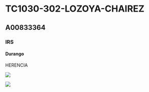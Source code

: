 # TC1030-302-LOZOYA-CHAIREZ
## A00833364
### IRS
#### Durango


HERENCIA

![](https://lh3.googleusercontent.com/nVpYEGH-S9y40tn0tB0rafK3_6i3ZLlYDyfNbsP_C7v3a7yshiyrP8SrLdnUZ2UR1fpGyVaR9Wf-uE9lEtqjeCRhk9HsIkd4wtLATpt4ZCOyNdrUl09sPf37YqIoDZnJAh9k5TeqTr5oYJx3QlnR4cKLAGEDxh6POk5DP2QW175Npo7G-KBf3-NGwwLWupOBokuOZRGn6wgT_35oXlCWwlc_4UjPG6zZqGDSdzZ63wLE4Aba0u1pnZ-6MwPosyGfA_3T0omLcdjh82EP6lBiHvRlNWiSa9d9Qac_teYv7Ww4gT-uP0KcLYUx2qdMO7JPp7y2t4S7NcbSfGsk7SLb7AH-zwcExNjHTsQVu2YG7tMlkwTljAP6BxWlLXOXiOpZAJr4gbx1xgBj-7gBSv4DGZdnWrkdcbWSa6IqTjaKB1YI7QStAwRk_zyri2CKrVWelbW_Hy_tcL2V4okgZgD-oVSEUFb9FYQEw9_MN9j3N36m1JaJEXb6d5YSQPfOq0kVUnZttw4wVCmx61e_QIrIguoVrlM2CmxOR_mmnx4AFMAoajfWStMyDe9B32moLCfJj0lJK1janDX5BFVKqj-uHHubjtqm3xLg_AXam4hFAWVzVbbDhdF2=w634-h463-no)

![](Reto.jpg)

